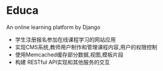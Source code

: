 # Educa
An online learning platform by Django
- 学生注册报名参加在线课程学习的网站应用
- 实现CMS系统,教师用户制作和管理课程内容,用户的权限控制
- 使用Memcached缓存部分数据,视图,模板片段
- 构建 RESTful API实现和其他服务的交互
